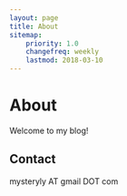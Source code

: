 ```yaml
---
layout: page
title: About
sitemap:
    priority: 1.0
    changefreq: weekly
    lastmod: 2018-03-10
---
```

# About
Welcome to my blog!


## Contact
mysteryly AT gmail DOT com
